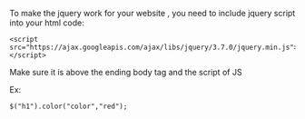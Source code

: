 To make the jquery work for your website , you need to include jquery script into your html code:

    <script src="https://ajax.googleapis.com/ajax/libs/jquery/3.7.0/jquery.min.js"></script>

Make sure it is above the ending body tag and the script of JS

Ex:

    $("h1").color("color","red");
